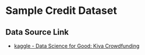 # Sample Credit Dataset

## Data Source Link

- [kaggle - Data Science for Good: Kiva Crowdfunding](https://www.kaggle.com/datasets/kiva/data-science-for-good-kiva-crowdfunding)